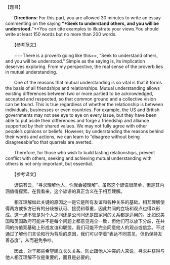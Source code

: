 【题目】

　　**Directions:** For this part, you are allowed 30 minutes to write an essay commenting on the saying **“*Seek to understand others, and you will be understood.**”**You can cite examples to illustrate your views.You should write at least 150 words but no more than 200 words.

　　【参考范文】

　　===There is a proverb going like this==, “Seek to understand others, and you will be understood.” Simple as the saying is, its implication deserves exploring. From my perspective, the real sense of the proverb lies in mutual understanding.

　　One of the reasons that mutual understanding is so vital is that it forms the basis of all friendships and relationships. Mutual understanding allows existing differences between two or more partied to be acknowledged, accepted and respected, so that common ground and a collective vision can be found. This is true regardless of whether the relationship is between individuals, businesses or even countries. For example, the US and British governments may not see eye to eye on every issue, but they have been able to put aside their differences and forge a friendship and alliance supported by their shared values. We may not fully agree with other people’s opinions or beliefs. However, by understanding the reasons behind their words and actions, we can learn to “disagree without being disagreeable”so that quarrels are averted.

　　Therefore, for those who wish to build lasting relationships, prevent conflict with others, seeking and achieving mutual understanding with others is not only important, but essential.

　　【参考译文】

　　谚语有云，“寻求理解他人，你就会被理解”。虽然这个谚语很简单，但是其内涵值得探索。在我看来，这个谚语的真正含义在于相互理解。

　　相互理解如此关键的原因之一是它是所有友谊和各种关系的基础。相互理解使得两方或多方已有的分歧被认可、接受和尊重，因此共同的立场和观点也得以形成。这一点不管是对个人之间还是公司间还是国家间的关系都是适用的。比如说美国和英国政府可能并不是每个问题上都意见完全一致，但他们可以放下分歧，在共同的价值观基础上形成友谊和联盟。我们可能不完全同意他人的观点或信念。不过通过了解他们言论和行为背后的原因，我们可以学着“表达不同意见，但仍保持友善态度”，从而避免争吵。

　　因此，对于那些希望建立长久关系，防止跟他人冲突的人来说，寻求并获得与他人相互理解不仅是重要的，而且是必要的。